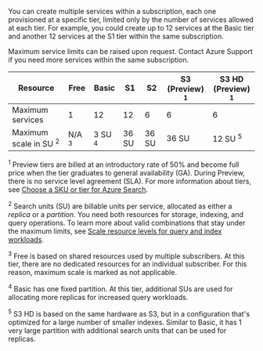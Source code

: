 You can create multiple services within a subscription, each one provisioned at a specific tier, limited only by the number of services allowed at each tier. For example, you could create up to 12 services at the Basic tier and another 12 services at the S1 tier within the same subscription. 

Maximum service limits can be raised upon request. Contact Azure Support if you need more services within the same subscription.

Resource|Free|Basic|S1|S2|S3 <br/>(Preview) <sup>1</sup>  |S3 HD <br/>(Preview) <sup>1</sup> 
---|---|---|---|----|---|----
Maximum services |1 |12 |12  |6 |6 |6 
Maximum scale in SU <sup>2</sup>|N/A <sup>3</sup>|3 SU <sup>4</sup> |36 SU|36 SU|36 SU|12 SU <sup>5</sup>

<sup>1</sup> Preview tiers are billed at an introductory rate of 50% and become full price when the tier graduates to general availability (GA). During Preview, there is no service level agreement (SLA). For more information about tiers, see [Choose a SKU or tier for Azure Search](../articles/search/search-sku-tier.md).

<sup>2</sup> Search units (SU) are billable units per service, allocated as either a *replica* or a *partition*. You need both resources for storage, indexing, and query operations. To learn more about valid combinations that stay under the maximum limits, see [Scale resource levels for query and index workloads](../articles/search/search-capacity-planning.md). 

<sup>3</sup> Free is based on shared resources used by multiple subscribers. At this tier, there are no dedicated resources for an individual subscriber. For this reason, maximum scale is marked as not applicable.

<sup>4</sup> Basic has one fixed partition. At this tier, additional SUs are used for allocating more replicas for increased query workloads.

<sup>5</sup> S3 HD is based on the same hardware as S3, but in a configuration that's optimized for a large number of smaller indexes. Similar to Basic, it has 1 very large partition with additional search units that can be used for replicas.




